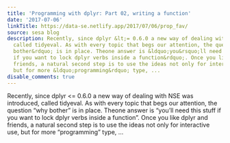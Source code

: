 ```yaml
---
title: 'Programming with dplyr: Part 02, writing a function'
date: '2017-07-06'
linkTitle: https://data-se.netlify.app/2017/07/06/prop_fav/
source: sesa blog
description: Recently, since dplyr &lt;= 0.6.0 a new way of dealing with NSE was introduced,
  called tidyeval. As with every topic that begs our attention, the question &ldquo;why
  bother&rdquo; is in place. Theone answer is &ldquo;you&rsquo;ll need this stuff
  if you want to lock dplyr verbs inside a function&rdquo;. Once you like dplyr and
  friends, a natural second step is to use the ideas not only for interactive use,
  but for more &ldquo;programming&rdquo; type, ...
disable_comments: true
---
```

Recently, since dplyr &lt;= 0.6.0 a new way of dealing with NSE was introduced, called tidyeval. As with every topic that begs our attention, the question &ldquo;why bother&rdquo; is in place. Theone answer is &ldquo;you&rsquo;ll need this stuff if you want to lock dplyr verbs inside a function&rdquo;. Once you like dplyr and friends, a natural second step is to use the ideas not only for interactive use, but for more &ldquo;programming&rdquo; type, ...